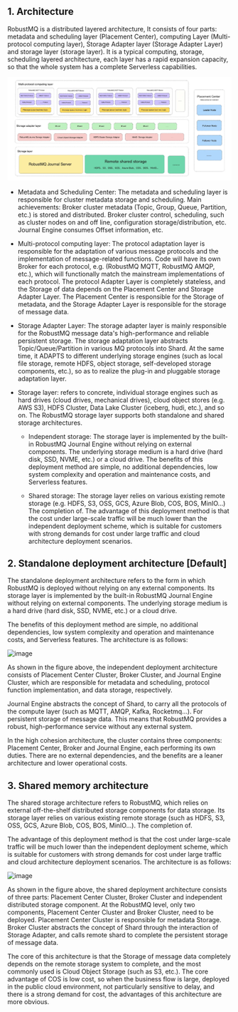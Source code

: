 ## 1. Architecture
RobustMQ is a distributed layered architecture, It consists of four parts: metadata and scheduling layer (Placement Center), computing Layer (Multi-protocol computing layer), Storage Adapter layer (Storage Adapter Layer) and storage layer (storage layer). It is a typical computing, storage, scheduling layered architecture, each layer has a rapid expansion capacity, so that the whole system has a complete Serverless capabilities.

![image](../../../docs/images/robustmq-architecture.png)

- Metadata and Scheduling Center: The metadata and scheduling layer is responsible for cluster metadata storage and scheduling. Main achievements:
Broker cluster metadata (Topic, Group, Queue, Partition, etc.) is stored and distributed.
Broker cluster control, scheduling, such as cluster nodes on and off line, configuration storage/distribution, etc.
Journal Engine consumes Offset information, etc.

- Multi-protocol computing layer: The protocol adaptation layer is responsible for the adaptation of various message protocols and the implementation of message-related functions. Code will have its own Broker for each protocol, e.g. (RobustMQ MQTT, RobustMQ AMQP, etc.), which will functionally match the mainstream implementations of each protocol. The protocol Adapter Layer is completely stateless, and the Storage of data depends on the Placement Center and Storage Adapter Layer. The Placement Center is responsible for the Storage of metadata, and the Storage Adapter Layer is responsible for the storage of message data.

- Storage Adapter Layer: The storage adapter layer is mainly responsible for the RobustMQ message data's high-performance and reliable persistent storage. The storage adaptation layer abstracts Topic/Queue/Partition in various MQ protocols into Shard. At the same time, it ADAPTS to different underlying storage engines (such as local file storage, remote HDFS, object storage, self-developed storage components, etc.), so as to realize the plug-in and pluggable storage adaptation layer.

- Storage layer: refers to concrete, individual storage engines such as hard drives (cloud drives, mechanical drives), cloud object stores (e.g. AWS S3), HDFS Cluster, Data Lake Cluster (iceberg, hudi, etc.), and so on. The RobustMQ storage layer supports both standalone and shared storage architectures.

  - Independent storage: The storage layer is implemented by the built-in RobustMQ Journal Engine without relying on external components. The underlying storage medium is a hard drive (hard disk, SSD, NVME, etc.) or a cloud drive. The benefits of this deployment method are simple, no additional dependencies, low system complexity and operation and maintenance costs, and Serverless features.

  - Shared storage: The storage layer relies on various existing remote storage (e.g. HDFS, S3, OSS, GCS, Azure Blob, COS, BOS, MinIO...) The completion of. The advantage of this deployment method is that the cost under large-scale traffic will be much lower than the independent deployment scheme, which is suitable for customers with strong demands for cost under large traffic and cloud architecture deployment scenarios.

## 2. Standalone deployment architecture [Default]

The standalone deployment architecture refers to the form in which RobustMQ is deployed without relying on any external components. Its storage layer is implemented by the built-in RobustMQ Journal Engine without relying on external components. The underlying storage medium is a hard drive (hard disk, SSD, NVME, etc.) or a cloud drive.

The benefits of this deployment method are simple, no additional dependencies, low system complexity and operation and maintenance costs, and Serverless features. The architecture is as follows:

![image](../../../docs/images/robustmq-architecture-journal-server.png)

As shown in the figure above, the independent deployment architecture consists of Placement Center Cluster, Broker Cluster, and Journal Engine Cluster, which are responsible for metadata and scheduling, protocol function implementation, and data storage, respectively.

Journal Engine abstracts the concept of Shard, to carry all the protocols of the compute layer (such as MQTT, AMQP, Kafka, Rocketmq...). For persistent storage of message data. This means that RobustMQ provides a robust, high-performance service without any external system.

In the high cohesion architecture, the cluster contains three components: Placement Center, Broker and Journal Engine, each performing its own duties. There are no external dependencies, and the benefits are a leaner architecture and lower operational costs.

## 3. Shared memory architecture
The shared storage architecture refers to RobustMQ, which relies on external off-the-shelf distributed storage components for data storage. Its storage layer relies on various existing remote storage (such as HDFS, S3, OSS, GCS, Azure Blob, COS, BOS, MinIO...). The completion of.

The advantage of this deployment method is that the cost under large-scale traffic will be much lower than the independent deployment scheme, which is suitable for customers with strong demands for cost under large traffic and cloud architecture deployment scenarios. The architecture is as follows:


![image](../../../docs/images/doc-image.png)

As shown in the figure above, the shared deployment architecture consists of three parts: Placement Center Cluster, Broker Cluster and independent distributed storage component. At the RobustMQ level, only two components, Placement Center Cluster and Broker Cluster, need to be deployed. Placement Center Cluster is responsible for metadata Storage. Broker Cluster abstracts the concept of Shard through the interaction of Storage Adapter, and calls remote shard to complete the persistent storage of message data.

The core of this architecture is that the Storage of message data completely depends on the remote storage system to complete, and the most commonly used is Cloud Object Storage (such as S3, etc.). The core advantage of COS is low cost, so when the business flow is large, deployed in the public cloud environment, not particularly sensitive to delay, and there is a strong demand for cost, the advantages of this architecture are more obvious.
